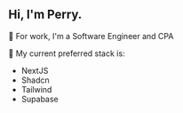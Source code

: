 ## Hi, I'm Perry.

:construction_worker: For work, I'm a Software Engineer and CPA

:telescope: My current preferred stack is:

- NextJS
- Shadcn
- Tailwind
- Supabase

<!--
**perryfardella/perryfardella** is a ✨ _special_ ✨ repository because its `README.md` (this file) appears on your GitHub profile.

Here are some ideas to get you started:

- 🔭 I’m currently working on ...
- 🌱 I’m currently learning ...
- 👯 I’m looking to collaborate on ...
- 🤔 I’m looking for help with ...
- 💬 Ask me about ...
- 📫 How to reach me: ...
- 😄 Pronouns: ...
- ⚡ Fun fact: ...
-->
